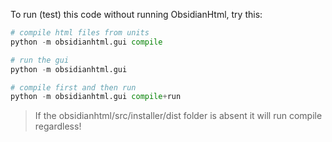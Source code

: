 To run (test) this code without running ObsidianHtml, try this:

``` python
# compile html files from units
python -m obsidianhtml.gui compile

# run the gui
python -m obsidianhtml.gui

# compile first and then run
python -m obsidianhtml.gui compile+run
```

> If the obsidianhtml/src/installer/dist folder is absent it will run compile 
> regardless!